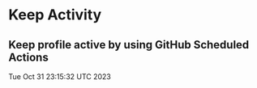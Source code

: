 # Keep Activity 
Keep profile active by using GitHub Scheduled Actions
--- 
Tue Oct 31 23:15:32 UTC 2023